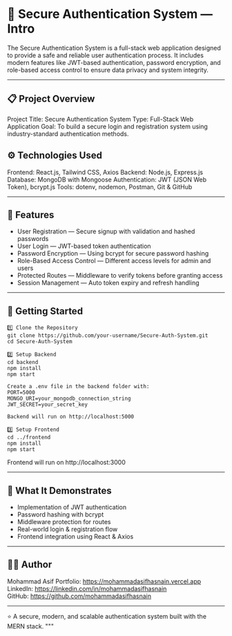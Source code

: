 # 🔐 Secure Authentication System — Intro

The Secure Authentication System is a full-stack web application designed to provide a safe and reliable user authentication process.
It includes modern features like JWT-based authentication, password encryption, and role-based access control to ensure data privacy and system integrity.

---

## 📋 Project Overview

Project Title: Secure Authentication System
Type: Full-Stack Web Application
Goal: To build a secure login and registration system using industry-standard authentication methods.


## ⚙️ Technologies Used

Frontend: React.js, Tailwind CSS, Axios
Backend: Node.js, Express.js
Database: MongoDB with Mongoose
Authentication: JWT (JSON Web Token), bcrypt.js
Tools: dotenv, nodemon, Postman, Git & GitHub

---

## 🚀 Features

- User Registration — Secure signup with validation and hashed passwords
- User Login — JWT-based token authentication
- Password Encryption — Using bcrypt for secure password hashing
- Role-Based Access Control — Different access levels for admin and users
- Protected Routes — Middleware to verify tokens before granting access
- Session Management — Auto token expiry and refresh handling

---

## 🔧 Getting Started
```
1️⃣ Clone the Repository
git clone https://github.com/your-username/Secure-Auth-System.git
cd Secure-Auth-System

2️⃣ Setup Backend
cd backend
npm install
npm start

Create a .env file in the backend folder with:
PORT=5000
MONGO_URI=your_mongodb_connection_string
JWT_SECRET=your_secret_key

Backend will run on http://localhost:5000

3️⃣ Setup Frontend
cd ../frontend
npm install
npm start
```

Frontend will run on http://localhost:3000


---

## 🧠 What It Demonstrates

- Implementation of JWT authentication
- Password hashing with bcrypt
- Middleware protection for routes
- Real-world login & registration flow
- Frontend integration using React & Axios

---

## 🧑‍💻 Author

Mohammad Asif
Portfolio: https://mohammadasifhasnain.vercel.app   
LinkedIn: https://linkedin.com/in/mohammadasifhasnain   
GitHub: https://github.com/mohammadasifhasnain

---

⭐ A secure, modern, and scalable authentication system built with the MERN stack.
"""
